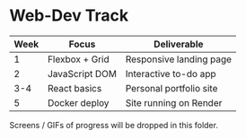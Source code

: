 # Web-Dev Track

| Week | Focus | Deliverable |
|------|-------|-------------|
| 1 | Flexbox + Grid | Responsive landing page |
| 2 | JavaScript DOM | Interactive to-do app |
| 3-4 | React basics | Personal portfolio site |
| 5 | Docker deploy | Site running on Render |

Screens / GIFs of progress will be dropped in this folder.